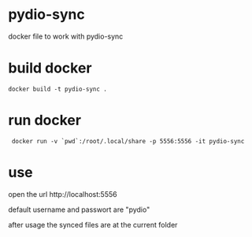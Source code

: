 # pydio-sync
docker file to work with pydio-sync

# build docker
 ```
 docker build -t pydio-sync .
 ```

# run docker
```
 docker run -v `pwd`:/root/.local/share -p 5556:5556 -it pydio-sync
```
# use
 open the url http://localhost:5556
 
 default username and passwort are "pydio"
 
 after usage the synced files are at the current folder
